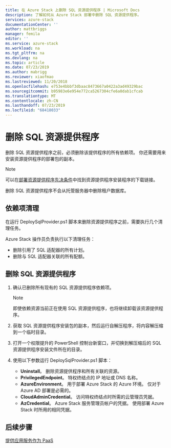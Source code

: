 ```yaml
---
title: 在 Azure Stack 上删除 SQL 资源提供程序 | Microsoft Docs
description: 了解如何从 Azure Stack 部署中删除 SQL 资源提供程序。
services: azure-stack
documentationCenter: ''
author: mattbriggs
manager: femila
editor: ''
ms.service: azure-stack
ms.workload: na
ms.tgt_pltfrm: na
ms.devlang: na
ms.topic: article
ms.date: 07/23/2019
ms.author: mabrigg
ms.reviewer: xiaofmao
ms.lastreviewed: 11/20/2018
ms.openlocfilehash: e753e4bbbf3dbaac8473667a0422a3ad49329bac
ms.sourcegitcommit: b95983e6e954e772ca5267304cfe6a0dab1cfcab
ms.translationtype: MT
ms.contentlocale: zh-CN
ms.lasthandoff: 07/23/2019
ms.locfileid: "68418033"
---
```

# <a name="remove-the-sql-resource-provider"></a>删除 SQL 资源提供程序

删除 SQL 资源提供程序之前，必须删除该提供程序的所有依赖项。 你还需要用来安装资源提供程序的部署包的副本。

> [!NOTE]
> 可以在[部署资源提供程序先决条件](./azure-stack-sql-resource-provider-deploy.md#prerequisites)中找到资源提供程序安装程序的下载链接。

删除 SQL 资源提供程序不会从托管服务器中删除租户数据库。

## <a name="dependency-cleanup"></a>依赖项清理

在运行 DeploySqlProvider.ps1 脚本来删除资源提供程序之前，需要执行几个清理任务。

Azure Stack 操作员负责执行以下清理任务：

* 删除引用了 SQL 适配器的所有计划。
* 删除与 SQL 适配器关联的所有配额。

## <a name="to-remove-the-sql-resource-provider"></a>删除 SQL 资源提供程序

1. 确认已删除所有现有的 SQL 资源提供程序依赖项。

   > [!NOTE]
   > 即使依赖资源当前正在使用 SQL 资源提供程序，也将继续卸载该资源提供程序。
  
2. 获取 SQL 资源提供程序安装包的副本，然后运行自解压程序，将内容解压缩到一个临时目录。

3. 打开一个权限提升的 PowerShell 控制台新窗口，并切换到解压缩后的 SQL 资源提供程序安装文件所在的目录。

4. 使用以下参数运行 DeploySqlProvider.ps1 脚本：

    * **Uninstall**。 删除资源提供程序和所有关联的资源。
    * **PrivilegedEndpoint**。 特权终结点的 IP 地址或 DNS 名称。
    * **AzureEnvironment**。 用于部署 Azure Stack 的 Azure 环境。 仅对于 Azure AD 部署是必需的。
    * **CloudAdminCredential**。 访问特权终结点时所需的云管理员凭据。
    * **AzCredential**。 Azure Stack 服务管理员帐户的凭据。 使用部署 Azure Stack 时所用的相同凭据。

## <a name="next-steps"></a>后续步骤

[提供应用服务作为 PaaS](azure-stack-app-service-overview.md)
